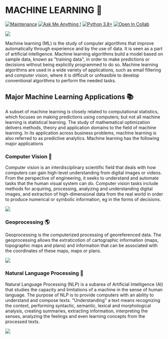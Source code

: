 # MACHINE LEARNING 🧠

[![Maintenance](https://img.shields.io/badge/Maintained%3F-yes-green.svg)](https://GitHub.com/Naereen/StrapDown.js/graphs/commit-activity)
[![Ask Me Anything !](https://img.shields.io/badge/Ask%20me-anything-1abc9c.svg)](https://GitHub.com/Naereen/ama)
[![Python 3.8+](https://img.shields.io/badge/python-3.6+-yellow.svg)](https://www.python.org/downloads/release/python-360/)
[![Open In Collab](https://colab.research.google.com/assets/colab-badge.svg)](https://colab.research.google.com/github/Naereen/badges)

![](https://miro.medium.com/max/3000/1*n3TBO5i8hrYAujlhiHoE_w.gif)

Machine learning (ML) is the study of computer algorithms that improve automatically through experience and by the use of data. It is seen as a part of artificial intelligence. Machine learning algorithms build a model based on sample data, known as "training data", in order to make predictions or decisions without being explicitly programmed to do so. Machine learning algorithms are used in a wide variety of applications, such as email filtering and computer vision, where it is difficult or unfeasible to develop conventional algorithms to perform the needed tasks.

## Major Machine Learning Applications :books:

A subset of machine learning is closely related to computational statistics, which focuses on making predictions using computers; but not all machine learning is statistical learning. The study of mathematical optimization delivers methods, theory and application domains to the field of machine learning. In its application across business problems, machine learning is also referred to as predictive analytics.
Machine learning has the following major applications

### Computer Vision :robot:
Computer vision is an interdisciplinary scientific field that deals with how computers can gain high-level understanding from digital images or videos. From the perspective of engineering, it seeks to understand and automate tasks that the human visual system can do. 
Computer vision tasks include methods for acquiring, processing, analyzing and understanding digital images, and extraction of high-dimensional data from the real world in order to produce numerical or symbolic information, eg in the forms of decisions. 

![](https://cdn-images-1.medium.com/max/600/1*bXJwwApuno7RQsJd8zqMtA.gif)

### Geoprocessing :earth_americas:
Geoprocessing is the computerized processing of georeferenced data. The geoprocessing allows the extraticotion of cartographic information (maps, topographic maps and plans) and information that can be associated with the coordinates of these maps, maps or plans.

 ![](https://miro.medium.com/max/1440/1*dCLAwcPZhvOa8a9SCiHisA.gif)


### Natural Language Processing :pencil:
Natural Language Processing (NLP) is a subarea of Artificial Intelligence (AI) that studies the capacity and limitations of a machine in the sense of human language. The purpose of NLP is to provide computers with an ability to understand and compose texts. "Understanding" a text means recognizing the context, performing syntactic, semantic, lexical and morphological analysis, creating summaries, extracting information, interpreting the senses, analyzing the feelings and even learning concepts from the processed texts.

![](https://camo.githubusercontent.com/fb7b111e2f91085fa8777cd9f5b0e1aecdb0be15b3021bf49a583c30d1669686/68747470733a2f2f63646e2d696d616765732d312e6d656469756d2e636f6d2f6d61782f313236302f312a68425279337646584a6c657a6b497330577332594d512e676966)

